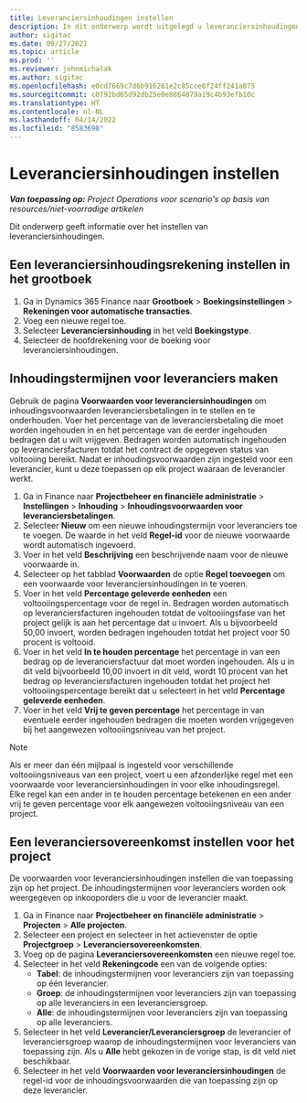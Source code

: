 ```yaml
---
title: Leveranciersinhoudingen instellen
description: In dit onderwerp wordt uitgelegd u leveranciersinhoudingen instelt.
author: sigitac
ms.date: 09/27/2021
ms.topic: article
ms.prod: ''
ms.reviewer: johnmichalak
ms.author: sigitac
ms.openlocfilehash: e0cd7669c7d6b916261e2c85cce0f24ff241a075
ms.sourcegitcommit: c0792bd65d92db25e0e8864879a19c4b93efb10c
ms.translationtype: HT
ms.contentlocale: nl-NL
ms.lasthandoff: 04/14/2022
ms.locfileid: "8583698"
---
```

# <a name="set-up-vendor-retention"></a>Leveranciersinhoudingen instellen

_**Van toepassing op:** Project Operations voor scenario's op basis van resources/niet-voorradige artikelen_

Dit onderwerp geeft informatie over het instellen van leveranciersinhoudingen.

## <a name="set-up-a-vendor-retention-account-in-general-ledger"></a>Een leveranciersinhoudingsrekening instellen in het grootboek

1. Ga in Dynamics 365 Finance naar **Grootboek** > **Boekingsinstellingen** > **Rekeningen voor automatische transacties**.
2. Voeg een nieuwe regel toe.
3. Selecteer **Leveranciersinhouding** in het veld **Boekingstype**.
4. Selecteer de hoofdrekening voor de boeking voor leveranciersinhoudingen.

## <a name="create-vendor-retention-terms"></a>Inhoudingstermijnen voor leveranciers maken

Gebruik de pagina **Voorwaarden voor leveranciersinhoudingen** om inhoudingsvoorwaarden leveranciersbetalingen in te stellen en te onderhouden. Voer het percentage van de leveranciersbetaling die moet worden ingehouden in en het percentage van de eerder ingehouden bedragen dat u wilt vrijgeven. Bedragen worden automatisch ingehouden op leveranciersfacturen totdat het contract de opgegeven status van voltooiing bereikt. Nadat er inhoudingsvoorwaarden zijn ingesteld voor een leverancier, kunt u deze toepassen op elk project waaraan de leverancier werkt.

1. Ga in Finance naar **Projectbeheer en financiële administratie** > **Instellingen** > **Inhouding** > **Inhoudingsvoorwaarden voor leveranciersbetalingen**.
2. Selecteer **Nieuw** om een nieuwe inhoudingstermijn voor leveranciers toe te voegen. De waarde in het veld **Regel-id** voor de nieuwe voorwaarde wordt automatisch ingevoerd. 
3. Voer in het veld **Beschrijving** een beschrijvende naam voor de nieuwe voorwaarde in.
4. Selecteer op het tabblad **Voorwaarden** de optie **Regel toevoegen** om een voorwaarde voor leveranciersinhoudingen in te voeren.
5. Voer in het veld **Percentage geleverde eenheden** een voltooiingspercentage voor de regel in. Bedragen worden automatisch op leveranciersfacturen ingehouden totdat de voltooiingsfase van het project gelijk is aan het percentage dat u invoert. Als u bijvoorbeeld 50,00 invoert, worden bedragen ingehouden totdat het project voor 50 procent is voltooid.
6. Voer in het veld **In te houden percentage** het percentage in van een bedrag op de leveranciersfactuur dat moet worden ingehouden. Als u in dit veld bijvoorbeeld 10,00 invoert in dit veld, wordt 10 procent van het bedrag op leveranciersfacturen ingehouden totdat het project het voltooiingspercentage bereikt dat u selecteert in het veld **Percentage geleverde eenheden**.
7. Voer in het veld **Vrij te geven percentage** het percentage in van eventuele eerder ingehouden bedragen die moeten worden vrijgegeven bij het aangewezen voltooiingsniveau van het project.

> [!NOTE]
> Als er meer dan één mijlpaal is ingesteld voor verschillende voltooiingsniveaus van een project, voert u een afzonderlijke regel met een voorwaarde voor leveranciersinhoudingen in voor elke inhoudingsregel. Elke regel kan een ander in te houden percentage betekenen en een ander vrij te geven percentage voor elk aangewezen voltooiingsniveau van een project.

## <a name="set-up-a-vendor-agreement-for-the-project"></a>Een leveranciersovereenkomst instellen voor het project

De voorwaarden voor leveranciersinhoudingen instellen die van toepassing zijn op het project. De inhoudingstermijnen voor leveranciers worden ook weergegeven op inkooporders die u voor de leverancier maakt.

1. Ga in Finance naar **Projectbeheer en financiële administratie** > **Projecten** > **Alle projecten**. 
2. Selecteer een project en selecteer in het actievenster de optie **Projectgroep** > **Leveranciersovereenkomsten**.
3. Voeg op de pagina **Leveranciersovereenkomsten** een nieuwe regel toe.
4. Selecteer in het veld **Rekeningcode** een van de volgende opties:
   - **Tabel**: de inhoudingstermijnen voor leveranciers zijn van toepassing op één leverancier.
   - **Groep**: de inhoudingstermijnen voor leveranciers zijn van toepassing op alle leveranciers in een leveranciersgroep.
   - **Alle**: de inhoudingstermijnen voor leveranciers zijn van toepassing op alle leveranciers.
5. Selecteer in het veld **Leverancier/Leveranciersgroep** de leverancier of leveranciersgroep waarop de inhoudingstermijnen voor leveranciers van toepassing zijn. Als u **Alle** hebt gekozen in de vorige stap, is dit veld niet beschikbaar.
6. Selecteer in het veld **Voorwaarden voor leveranciersinhoudingen** de regel-id voor de inhoudingsvoorwaarden die van toepassing zijn op deze leverancier.

